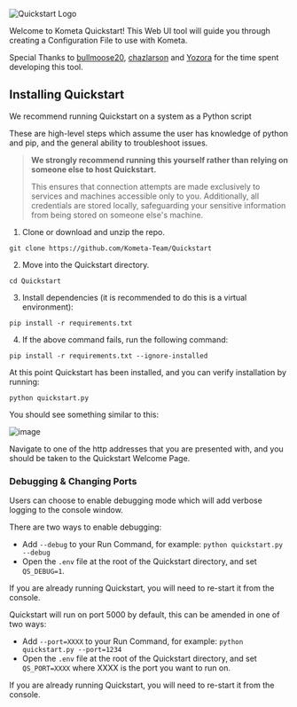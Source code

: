 ![Quickstart Logo](https://raw.githubusercontent.com/Kometa-Team/Quickstart/refs/heads/main/static/images/logo.webp)

Welcome to Kometa Quickstart! This Web UI tool will guide you through creating a Configuration File to use with Kometa.

Special Thanks to [bullmoose20](https://github.com/bullmoose20), [chazlarson](https://github.com/chazlarson) and [Yozora](https://github.com/yozoraXCII) for the time spent developing this tool.

## Installing Quickstart

We recommend running Quickstart on a system as a Python script

These are high-level steps which assume the user has knowledge of python and pip, and the general ability to troubleshoot issues.

> **We strongly recommend running this yourself rather than relying on someone else to host Quickstart.**
>
> This ensures that connection attempts are made exclusively to services and machines accessible only to you. Additionally, all credentials are stored locally, safeguarding your sensitive information from being stored on someone else's machine.

1. Clone or download and unzip the repo.
```shell
git clone https://github.com/Kometa-Team/Quickstart
```

2. Move into the Quickstart directory.
```shell
cd Quickstart
```

3. Install dependencies (it is recommended to do this is a virtual environment):
```shell
pip install -r requirements.txt
```

4. If the above command fails, run the following command:
```shell
pip install -r requirements.txt --ignore-installed
```

At this point Quickstart has been installed, and you can verify installation by running:
```shell
python quickstart.py
```

You should see something similar to this:

![image](https://raw.githubusercontent.com/Kometa-Team/Quickstart/refs/heads/main/static/images/running-in-pwsh.png)

Navigate to one of the http addresses that you are presented with, and you should be taken to the Quickstart Welcome Page.

### Debugging & Changing Ports

Users can choose to enable debugging mode which will add verbose logging to the console window.

There are two ways to enable debugging:
- Add `--debug` to your Run Command, for example: `python quickstart.py --debug`
- Open the `.env` file at the root of the Quickstart directory, and set `QS_DEBUG=1`.

If you are already running Quickstart, you will need to re-start it from the console.

Quickstart will run on port 5000 by default, this can be amended in one of two ways:
- Add `--port=XXXX` to your Run Command, for example: `python quickstart.py --port=1234`
- Open the `.env` file at the root of the Quickstart directory, and set `QS_PORT=XXXX` where XXXX is the port you want to run on.

If you are already running Quickstart, you will need to re-start it from the console.
